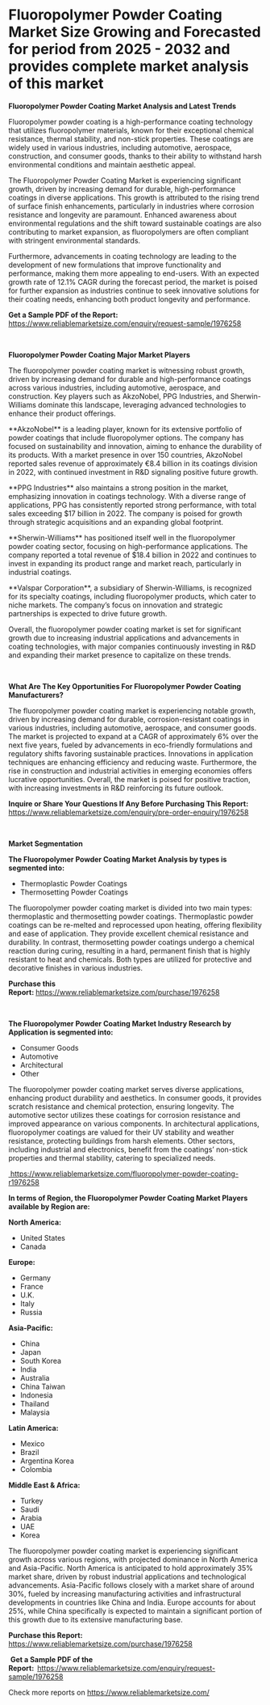 <p><h1>Fluoropolymer Powder Coating Market Size Growing and Forecasted for period from 2025 - 2032 and provides complete market analysis of this market</h1></p><p><strong>Fluoropolymer Powder Coating Market Analysis and Latest Trends</strong></p>
<p><p>Fluoropolymer powder coating is a high-performance coating technology that utilizes fluoropolymer materials, known for their exceptional chemical resistance, thermal stability, and non-stick properties. These coatings are widely used in various industries, including automotive, aerospace, construction, and consumer goods, thanks to their ability to withstand harsh environmental conditions and maintain aesthetic appeal.</p><p>The Fluoropolymer Powder Coating Market is experiencing significant growth, driven by increasing demand for durable, high-performance coatings in diverse applications. This growth is attributed to the rising trend of surface finish enhancements, particularly in industries where corrosion resistance and longevity are paramount. Enhanced awareness about environmental regulations and the shift toward sustainable coatings are also contributing to market expansion, as fluoropolymers are often compliant with stringent environmental standards.</p><p>Furthermore, advancements in coating technology are leading to the development of new formulations that improve functionality and performance, making them more appealing to end-users. With an expected growth rate of 12.1% CAGR during the forecast period, the market is poised for further expansion as industries continue to seek innovative solutions for their coating needs, enhancing both product longevity and performance.</p></p>
<p><strong>Get a Sample PDF of the Report:&nbsp;</strong> <a href="https://www.reliablemarketsize.com/enquiry/request-sample/1976258?utm_campaign=2634&utm_medium=2&utm_source=Github&utm_content=ia&utm_term=01042025&utm_id=fluoropolymer-powder-coating">https://www.reliablemarketsize.com/enquiry/request-sample/1976258</a></p>
<p>&nbsp;</p>
<p><strong>Fluoropolymer Powder Coating Major Market Players</strong></p>
<p><p>The fluoropolymer powder coating market is witnessing robust growth, driven by increasing demand for durable and high-performance coatings across various industries, including automotive, aerospace, and construction. Key players such as AkzoNobel, PPG Industries, and Sherwin-Williams dominate this landscape, leveraging advanced technologies to enhance their product offerings.</p><p>**AkzoNobel** is a leading player, known for its extensive portfolio of powder coatings that include fluoropolymer options. The company has focused on sustainability and innovation, aiming to enhance the durability of its products. With a market presence in over 150 countries, AkzoNobel reported sales revenue of approximately €8.4 billion in its coatings division in 2022, with continued investment in R&D signaling positive future growth.</p><p>**PPG Industries** also maintains a strong position in the market, emphasizing innovation in coatings technology. With a diverse range of applications, PPG has consistently reported strong performance, with total sales exceeding $17 billion in 2022. The company is poised for growth through strategic acquisitions and an expanding global footprint.</p><p>**Sherwin-Williams** has positioned itself well in the fluoropolymer powder coating sector, focusing on high-performance applications. The company reported a total revenue of $18.4 billion in 2022 and continues to invest in expanding its product range and market reach, particularly in industrial coatings.</p><p>**Valspar Corporation**, a subsidiary of Sherwin-Williams, is recognized for its specialty coatings, including fluoropolymer products, which cater to niche markets. The company’s focus on innovation and strategic partnerships is expected to drive future growth.</p><p>Overall, the fluoropolymer powder coating market is set for significant growth due to increasing industrial applications and advancements in coating technologies, with major companies continuously investing in R&D and expanding their market presence to capitalize on these trends.</p></p>
<p>&nbsp;</p>
<p><strong>What Are The Key Opportunities For Fluoropolymer Powder Coating Manufacturers?</strong></p>
<p><p>The fluoropolymer powder coating market is experiencing notable growth, driven by increasing demand for durable, corrosion-resistant coatings in various industries, including automotive, aerospace, and consumer goods. The market is projected to expand at a CAGR of approximately 6% over the next five years, fueled by advancements in eco-friendly formulations and regulatory shifts favoring sustainable practices. Innovations in application techniques are enhancing efficiency and reducing waste. Furthermore, the rise in construction and industrial activities in emerging economies offers lucrative opportunities. Overall, the market is poised for positive traction, with increasing investments in R&D reinforcing its future outlook.</p></p>
<p><strong>Inquire or Share Your Questions If Any Before Purchasing This Report:</strong> <a href="https://www.reliablemarketsize.com/enquiry/pre-order-enquiry/1976258?utm_campaign=2634&utm_medium=2&utm_source=Github&utm_content=ia&utm_term=01042025&utm_id=fluoropolymer-powder-coating">https://www.reliablemarketsize.com/enquiry/pre-order-enquiry/1976258</a></p>
<p>&nbsp;</p>
<p><strong>Market Segmentation</strong></p>
<p><strong>The Fluoropolymer Powder Coating Market Analysis by types is segmented into:</strong></p>
<p><ul><li>Thermoplastic Powder Coatings</li><li>Thermosetting Powder Coatings</li></ul></p>
<p><p>The fluoropolymer powder coating market is divided into two main types: thermoplastic and thermosetting powder coatings. Thermoplastic powder coatings can be re-melted and reprocessed upon heating, offering flexibility and ease of application. They provide excellent chemical resistance and durability. In contrast, thermosetting powder coatings undergo a chemical reaction during curing, resulting in a hard, permanent finish that is highly resistant to heat and chemicals. Both types are utilized for protective and decorative finishes in various industries.</p></p>
<p><strong>Purchase this Report:&nbsp;</strong><a href="https://www.reliablemarketsize.com/purchase/1976258?utm_campaign=2634&utm_medium=2&utm_source=Github&utm_content=ia&utm_term=01042025&utm_id=fluoropolymer-powder-coating">https://www.reliablemarketsize.com/purchase/1976258</a></p>
<p>&nbsp;</p>
<p><strong>The Fluoropolymer Powder Coating Market Industry Research by Application is segmented into:</strong></p>
<p><ul><li>Consumer Goods</li><li>Automotive</li><li>Architectural</li><li>Other</li></ul></p>
<p><p>The fluoropolymer powder coating market serves diverse applications, enhancing product durability and aesthetics. In consumer goods, it provides scratch resistance and chemical protection, ensuring longevity. The automotive sector utilizes these coatings for corrosion resistance and improved appearance on various components. In architectural applications, fluoropolymer coatings are valued for their UV stability and weather resistance, protecting buildings from harsh elements. Other sectors, including industrial and electronics, benefit from the coatings’ non-stick properties and thermal stability, catering to specialized needs.</p></p>
<p><a href="https://www.reliablemarketsize.com/fluoropolymer-powder-coating-r1976258?utm_campaign=2634&utm_medium=2&utm_source=Github&utm_content=ia&utm_term=01042025&utm_id=fluoropolymer-powder-coating">&nbsp;https://www.reliablemarketsize.com/fluoropolymer-powder-coating-r1976258</a></p>
<p><strong>In terms of Region, the Fluoropolymer Powder Coating Market Players available by Region are:</strong></p>
<p>
    <p> <strong> North America: </strong>
        <ul>
            <li>United States</li>
            <li>Canada</li>
        </ul>
        </p> 
    <p> <strong> Europe: </strong>
        <ul>
            <li>Germany</li>
            <li>France</li>
            <li>U.K.</li>
            <li>Italy</li>
            <li>Russia</li>
        </ul>
        </p> 
    <p> <strong> Asia-Pacific: </strong>
        <ul>
            <li>China</li>
            <li>Japan</li>
            <li>South Korea</li>
            <li>India</li>
            <li>Australia</li>
            <li>China Taiwan</li>
            <li>Indonesia</li>
            <li>Thailand</li>
            <li>Malaysia</li>
        </ul>
        </p> 
    <p> <strong> Latin America: </strong>
        <ul>
            <li>Mexico</li>
            <li>Brazil</li>
            <li>Argentina Korea</li>
            <li>Colombia</li>
        </ul>
        </p> 
    <p> <strong> Middle East & Africa: </strong>
        <ul>
            <li>Turkey</li>
            <li>Saudi</li>
            <li>Arabia</li>
            <li>UAE</li>
            <li>Korea</li>
        </ul>
    </p>
    </p>
<p><p>The fluoropolymer powder coating market is experiencing significant growth across various regions, with projected dominance in North America and Asia-Pacific. North America is anticipated to hold approximately 35% market share, driven by robust industrial applications and technological advancements. Asia-Pacific follows closely with a market share of around 30%, fueled by increasing manufacturing activities and infrastructural developments in countries like China and India. Europe accounts for about 25%, while China specifically is expected to maintain a significant portion of this growth due to its extensive manufacturing base.</p></p>
<p><strong>Purchase this Report: </strong><a href="https://www.reliablemarketsize.com/purchase/1976258?utm_campaign=2634&utm_medium=2&utm_source=Github&utm_content=ia&utm_term=01042025&utm_id=fluoropolymer-powder-coating">https://www.reliablemarketsize.com/purchase/1976258</a></p>
<p>&nbsp;<strong>Get a Sample PDF of the Report:&nbsp;&nbsp;</strong><a href="https://www.reliablemarketsize.com/enquiry/request-sample/1976258?utm_campaign=2634&utm_medium=2&utm_source=Github&utm_content=ia&utm_term=01042025&utm_id=fluoropolymer-powder-coating">https://www.reliablemarketsize.com/enquiry/request-sample/1976258</a></p>
<p><strong></strong></p>
<p>Check more reports on <a href="https://www.reliablemarketsize.com/?utm_campaign=2634&utm_medium=2&utm_source=Github&utm_content=ia&utm_term=01042025&utm_id=fluoropolymer-powder-coating">https://www.reliablemarketsize.com/</a></p>